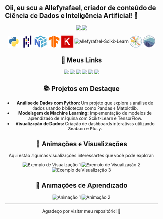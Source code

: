 ## Oii, eu sou a Allefyrafael, criador de conteúdo de Ciência de Dados e Inteligência Artificial! 🎉

<div style"display: flex , padding: 20px" align=center>
  <a href="https://github.com/anuraghazra/github-readme-stats">
  <img height=200 align="center" src="https://github-readme-stats.vercel.app/api?username=allefyrafael&show_icons=true&theme=dark" />
</a>
<a href="https://github.com/anuraghazra/convoychat">
  <img height=200 align="center" src="https://github-readme-stats.vercel.app/api/top-langs?username=allefyrafael&theme=dark&layout=compact&langs_count=8&card_width=320" />
</a>




<div style="display: inline_block"><br>
  <img align="center" alt="Allefyrafael-Python" height="40" width="40" src="https://raw.githubusercontent.com/devicons/devicon/master/icons/python/python-original.svg">
  <img align="center" alt="Allefyrafael-Pandas" height="40" width="40" src="https://raw.githubusercontent.com/devicons/devicon/master/icons/pandas/pandas-original.svg">
  <img align="center" alt="Allefyrafael-Numpy" height="40" width="40" src="https://raw.githubusercontent.com/devicons/devicon/master/icons/numpy/numpy-original.svg">
  <img align="center" alt="Allefyrafael-TensorFlow" height="40" width="40" src="https://raw.githubusercontent.com/devicons/devicon/master/icons/tensorflow/tensorflow-original.svg">
  <img align="center" alt="Allefyrafael-Keras" height="40" width="40" src="https://raw.githubusercontent.com/devicons/devicon/master/icons/keras/keras-original.svg">
  <img align="center" alt="Allefyrafael-Scikit-Learn" height="40" width="40" src="https://raw.githubusercontent.com/devicons/devicon/master/icons/scikit-learn/scikit-learn-original.svg">
  <img align="center" alt="Allefyrafael-Matplotlib" height="40" width="40" src="https://raw.githubusercontent.com/devicons/devicon/master/icons/matplotlib/matplotlib-original.svg">
  <img align="center" alt="Allefyrafael-Seaborn" height="40" width="40" src="https://raw.githubusercontent.com/devicons/devicon/master/icons/seaborn/seaborn-original.svg">
</div>


## 🌟 Meus Links

<div> 
  <a href="https://www.youtube.com/channel/UC_-uuuZbY0AAt9CViNzvc-Q" target="_blank"><img src="https://img.shields.io/badge/YouTube-FF0000?style=for-the-badge&logo=youtube&logoColor=white" target="_blank"></a>
  <a href="https://instagram.com/rafaballerini" target="_blank"><img src="https://img.shields.io/badge/-Instagram-%23E4405F?style=for-the-badge&logo=instagram&logoColor=white" target="_blank"></a>
  <a href="https://www.twitch.tv/rafaballerinii" target="_blank"><img src="https://img.shields.io/badge/Twitch-9146FF?style=for-the-badge&logo=twitch&logoColor=white" target="_blank"></a>
  <a href="https://discord.gg/wagxzStdcR" target="_blank"><img src="https://img.shields.io/badge/Discord-7289DA?style=for-the-badge&logo=discord&logoColor=white" target="_blank"></a>
  <a href="mailto:contatorafaballerini@gmail.com"><img src="https://img.shields.io/badge/-Gmail-%23333?style=for-the-badge&logo=gmail&logoColor=white" target="_blank"></a>
  <a href="https://www.linkedin.com/in/rafaella-ballerini-45875016a" target="_blank"><img src="https://img.shields.io/badge/-LinkedIn-%230077B5?style=for-the-badge&logo=linkedin&logoColor=white" target="_blank"></a>
</div>

## 📚 Projetos em Destaque

- **Análise de Dados com Python:** Um projeto que explora a análise de dados usando bibliotecas como Pandas e Matplotlib.
- **Modelagem de Machine Learning:** Implementação de modelos de aprendizado de máquina com Scikit-Learn e TensorFlow.
- **Visualização de Dados:** Criação de dashboards interativos utilizando Seaborn e Plotly.

## 🎨 Animações e Visualizações

Aqui estão algumas visualizações interessantes que você pode explorar:

![Exemplo de Visualização 1](https://via.placeholder.com/600x300?text=Exemplo+de+Visualização+1) <!-- Substitua pelo link da sua imagem -->
![Exemplo de Visualização 2](https://via.placeholder.com/600x300?text=Exemplo+de+Visualização+2) <!-- Substitua pelo link da sua imagem -->
![Exemplo de Visualização 3](https://via.placeholder.com/600x300?text=Exemplo+de+Visualização+3) <!-- Substitua pelo link da sua imagem -->

## 🎥 Animações de Aprendizado

![Animação 1](https://media.giphy.com/media/3o7aD5f2NeFzK6x0zG/giphy.gif) <!-- Substitua pelo link da sua animação -->
![Animação 2](https://media.giphy.com/media/5GoVLqeAOo6PK8Qv9i/giphy.gif) <!-- Substitua pelo link da sua animação -->

---

Agradeço por visitar meu repositório! 🌟
